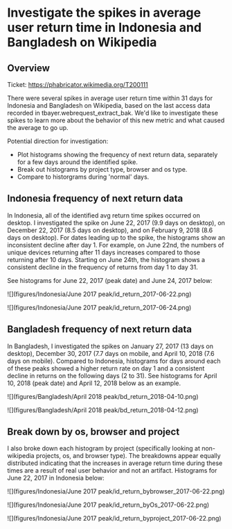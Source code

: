 
# Investigate the spikes in average user return time in Indonesia and Bangladesh on Wikipedia

## Overview
Ticket: https://phabricator.wikimedia.org/T200111

There were several spikes in average user return time within 31 days for Indonesia and Bangladesh on Wikipedia, based on the last access data recorded in tbayer.webrequest_extract_bak. We'd like to investigate these spikes to learn more about the behavior of this new metric and what caused the average to go up.

Potential direction for investigation:

- Plot histograms showing the frequency of next return data, separately for a few days around the identified spike.
- Break out histograms by project type, browser and os type.
- Compare to historgrams during 'normal' days.


## Indonesia frequency of next return data

In Indonesia, all of the identified avg return time spikes occurred on desktop. I investigated the spike on June 22, 2017 (9.9 days on desktop), on December 22, 2017 (8.5 days on desktop), and on February 9, 2018 (8.6 days on desktop). For dates leading up to the spike, the histograms show an inconsistent decline after day 1. For example, on June 22nd, the numbers of unique devices returning after 11 days increases compared to those returning after 10 days. Starting on June 24th, the histogram shows a consistent decline in the frequency of returns from day 1 to day 31.

See histograms for June 22, 2017 (peak date) and June 24, 2017 below:

![](figures/Indonesia/June 2017 peak/id_return_2017-06-22.png)


![](figures/Indonesia/June 2017 peak/id_return_2017-06-24.png)



## Bangladesh frequency of next return data

In Bangladesh, I investigated the spikes on January 27, 2017 (13 days on desktop), December 30, 2017 (7.7 days on mobile, and April 10, 2018 (7.6 days on mobile). Compared to Indonesia, histograms for days around each of these peaks showed a higher return rate on day 1 and a consistent decline in returns on the following days (2 to 31). See histograms for April 10, 2018 (peak date) and April 12, 2018 below as an example.

![](figures/Bangladesh/April 2018 peak/bd_return_2018-04-10.png)

![](figures/Bangladesh/April 2018 peak/bd_return_2018-04-12.png)

## Break down by os, browser and project

I also broke down each histogram by project (specifically looking at non-wikipedia projects, os, and browser type). The breakdowns appear equally distributed indicating that the increases in average return time during these times are a result of real user behavior and not an artifact. Histograms for June 22, 2017 in Indonesia below:

![](figures/Indonesia/June 2017 peak/id_return_bybrowser_2017-06-22.png)

![](figures/Indonesia/June 2017 peak/id_return_byOs_2017-06-22.png)

![](figures/Indonesia/June 2017 peak/id_return_byproject_2017-06-22.png)


